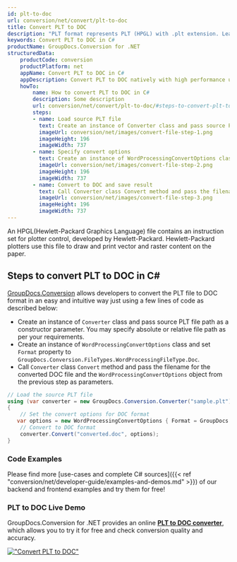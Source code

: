 ```yaml
---
id: plt-to-doc
url: conversion/net/convert/plt-to-doc
title: Convert PLT to DOC
description: "PLT format represents PLT (HPGL) with .plt extension. Learn how to convert PLT to DOC file programmatically in C# language using GroupDocs.Conversion for .NET library."
keywords: Convert PLT to DOC in C#
productName: GroupDocs.Conversion for .NET
structuredData:
    productCode: conversion
    productPlatform: net
    appName: Convert PLT to DOC in C#
    appDescription: Convert PLT to DOC natively with high performance using C# language and server side GroupDocs.Conversion for .NET APIs, without the use of any software like Microsoft or Open Office.
    howTo:
        name: How to convert PLT to DOC in C# 
        description: Some description
        url: conversion/net/convert/plt-to-doc/#steps-to-convert-plt-to-doc-in-c
        steps:
        - name: Load source PLT file 
          text: Create an instance of Converter class and pass source PLT file path as a constructor parameter. You may specify absolute or relative file path as per your requirements. 
          imageUrl: conversion/net/images/convert-file-step-1.png
          imageHeight: 196
          imageWidth: 737
        - name: Specify convert options 
          text: Create an instance of WordProcessingConvertOptions class.
          imageUrl: conversion/net/images/convert-file-step-2.png
          imageHeight: 196
          imageWidth: 737
        - name: Convert to DOC and save result 
          text: Call Converter class Convert method and pass the filename for the converted HTML file and the WordProcessingConvertOptions object from the previous step as parameters.
          imageUrl: conversion/net/images/convert-file-step-3.png
          imageHeight: 196
          imageWidth: 737
---
```


An HPGL(Hewlett-Packard Graphics Language) file contains an instruction set for plotter control, developed by Hewlett-Packard. Hewlett-Packard plotters use this file to draw and print vector and raster content on the paper.

## Steps to convert PLT to DOC in C#

[GroupDocs.Conversion](https://products.groupdocs.com/conversion/net) allows developers to convert the PLT file to DOC format in an easy and intuitive way just using a few lines of code as described below:

* Create an instance of `Converter` class and pass source PLT file path as a constructor parameter. You may specify absolute or relative file path as per your requirements. 
* Create an instance of `WordProcessingConvertOptions` class and set `Format` property to `GroupDocs.Conversion.FileTypes.WordProcessingFileType.Doc`.
* Call `Converter` class `Convert` method and pass the filename for the converted DOC file and the `WordProcessingConvertOptions` object from the previous step as parameters.

```csharp
// Load the source PLT file
using (var converter = new GroupDocs.Conversion.Converter("sample.plt"))
{
    // Set the convert options for DOC format
   var options = new WordProcessingConvertOptions { Format = GroupDocs.Conversion.FileTypes.WordProcessingFileType.Doc };
    // Convert to DOC format
    converter.Convert("converted.doc", options);
}
```

### Code Examples

Please find more [use-cases and complete C# sources]({{< ref "conversion/net/developer-guide/examples-and-demos.md" >}}) of our backend and frontend examples and try them for free!

### PLT to DOC Live Demo

GroupDocs.Conversion for .NET provides an online [**PLT to DOC converter**](https://products.groupdocs.app/conversion/plt-to-doc), which allows you to try it for free and check conversion quality and accuracy.

[!["Convert PLT to DOC"](conversion/net/images/convert-to-doc/convert-plt-to-doc.png)](https://products.groupdocs.app/conversion/plt-to-doc)